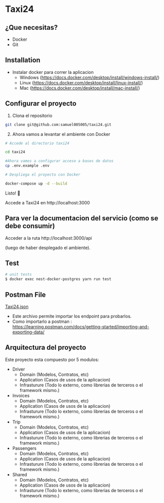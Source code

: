 [circleci-image]: https://img.shields.io/circleci/build/github/nestjs/nest/master?token=abc123def456
[circleci-url]: https://circleci.com/gh/nestjs/nest

  <p align="center"><h1>Taxi24</h1></p>

## ¿Que necesitas?

- Docker
- Git

## Installation

- Instalar docker para correr la aplicacion
  - Windows (https://docs.docker.com/desktop/install/windows-install/)
  - Linux (https://docs.docker.com/desktop/install/linux-install/)
  - Mac (https://docs.docker.com/desktop/install/mac-install/)

## Configurar el proyecto

1. Clona el repositorio

```bash
git clone git@github.com:samuel005005/taxi24.git
```

2. Ahora vamos a levantar el ambiente con Docker

```bash
# Accede al directorio taxi24

cd taxi24

#Ahora vamos a configurar acceso a bases de datos
cp .env.example .env

# Despliega el proyecto con Docker

docker-compose up -d --build
```

Listo! 🚀

Accede a Taxi24 en http://localhost:3000

## Para ver la documentacion del servicio (como se debe consumir)

Acceder a la ruta http://localhost:3000/api

(luego de haber desplegado el ambiente).

## Test

```bash
# unit tests
$ docker exec nest-docker-postgres yarn run test
```

## Postman File

[Taxi24.json](./Taxi24.postman_collection.json)

- Este archivo permite importar los endpoint para probarlos.
- Como importarlo a postman : https://learning.postman.com/docs/getting-started/importing-and-exporting-data/

## Arquitectura del proyecto

Este proyecto esta compuesto por 5 modulos:

- Driver
  - Domain (Modelos, Contratos, etc)
  - Application (Casos de usos de la aplicacion)
  - Infrasturure (Todo lo externo, como librerias de terceros o el framework mismo.)
- Invoices
  - Domain (Modelos, Contratos, etc)
  - Application (Casos de usos de la aplicacion)
  - Infrasturure (Todo lo externo, como librerias de terceros o el framework mismo.)
- Trip
  - Domain (Modelos, Contratos, etc)
  - Application (Casos de usos de la aplicacion)
  - Infrasturure (Todo lo externo, como librerias de terceros o el framework mismo.)
- Passengers
  - Domain (Modelos, Contratos, etc)
  - Application (Casos de usos de la aplicacion)
  - Infrasturure (Todo lo externo, como librerias de terceros o el framework mismo.)
- Shared
  - Domain (Modelos, Contratos, etc)
  - Application (Casos de usos de la aplicacion)
  - Infrasturure (Todo lo externo, como librerias de terceros o el framework mismo.)
